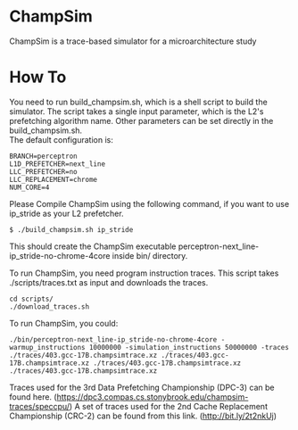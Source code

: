 # ChampSim
ChampSim is a trace-based simulator for a microarchitecture study

# How To
You need to run build_champsim.sh, which is a shell script to build the simulator. The script takes a single input parameter, which is the L2's prefetching algorithm name. Other parameters can be set directly in the build_champsim.sh.   
The default configuration is:
```
BRANCH=perceptron
L1D_PREFETCHER=next_line
LLC_PREFETCHER=no
LLC_REPLACEMENT=chrome
NUM_CORE=4
```

Please Compile ChampSim using the following command, if you want to use ip_stride as your L2 prefetcher. 
```
$ ./build_champsim.sh ip_stride
```
This should create the ChampSim executable perceptron-next_line-ip_stride-no-chrome-4core inside bin/ directory. 

To run ChampSim, you need program instruction traces. This script takes ./scripts/traces.txt as input and downloads the traces.   
```
cd scripts/
./download_traces.sh
```
To run ChampSim, you could: 
```
./bin/perceptron-next_line-ip_stride-no-chrome-4core -warmup_instructions 10000000 -simulation_instructions 50000000 -traces ./traces/403.gcc-17B.champsimtrace.xz ./traces/403.gcc-17B.champsimtrace.xz ./traces/403.gcc-17B.champsimtrace.xz ./traces/403.gcc-17B.champsimtrace.xz
```
Traces used for the 3rd Data Prefetching Championship (DPC-3) can be found here. (https://dpc3.compas.cs.stonybrook.edu/champsim-traces/speccpu/) A set of traces used for the 2nd Cache Replacement Championship (CRC-2) can be found from this link. (http://bit.ly/2t2nkUj)
